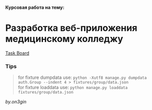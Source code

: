 **Курсовая работа на тему:**
# Разработка веб-приложения медицинскому колледжу

[Task Board](https://miro.com/app/board/uXjVLoqocHY=/)

### Tips  
> for fixture dumpdata use: 
`python -Xutf8 manage.py dumpdata auth.Group --indent 4 > fixtures/group/data.json`  
> for fixture loaddata use: 
`python manage.py loaddata fixtures/group/data.json` 

*by.on3gin*